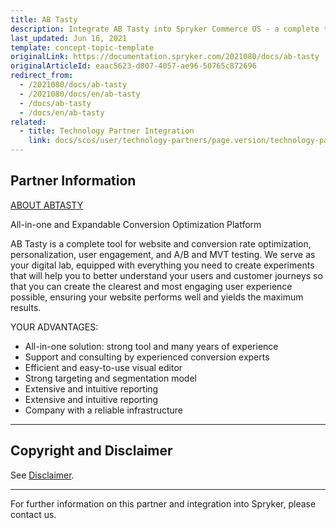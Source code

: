 ```yaml
---
title: AB Tasty
description: Integrate AB Tasty into Spryker Commerce OS - a complete tool for website and conversion rate optimization, personalization, user engagement, and A/B and MVT testing.
last_updated: Jun 16, 2021
template: concept-topic-template
originalLink: https://documentation.spryker.com/2021080/docs/ab-tasty
originalArticleId: eaac5623-d807-4057-ae96-50765c872696
redirect_from:
  - /2021080/docs/ab-tasty
  - /2021080/docs/en/ab-tasty
  - /docs/ab-tasty
  - /docs/en/ab-tasty
related:
  - title: Technology Partner Integration
    link: docs/scos/user/technology-partners/page.version/technology-partners.html
---
```


## Partner Information

[ABOUT ABTASTY](https://www.abtasty.com/)

All-in-one and Expandable Conversion Optimization Platform

AB Tasty is a complete tool for website and conversion rate optimization, personalization, user engagement, and A/B and MVT testing. We serve as your digital lab, equipped with everything you need to create experiments that will help you to better understand your users and customer journeys so that you can create the clearest and most engaging user experience possible, ensuring your website performs well and yields the maximum results.

YOUR ADVANTAGES:

* All-in-one solution: strong tool and many years of experience
* Support and consulting by experienced conversion experts
* Efficient and easy-to-use visual editor
* Strong targeting and segmentation model
* Extensive and intuitive reporting
* Extensive and intuitive reporting
* Company with a reliable infrastructure

---

## Copyright and Disclaimer

See [Disclaimer](https://github.com/spryker/spryker-documentation).

---
For further information on this partner and integration into Spryker, please contact us.

<div class="hubspot-form js-hubspot-form" data-portal-id="2770802" data-form-id="163e11fb-e833-4638-86ae-a2ca4b929a41" id="hubspot-1"></div>

